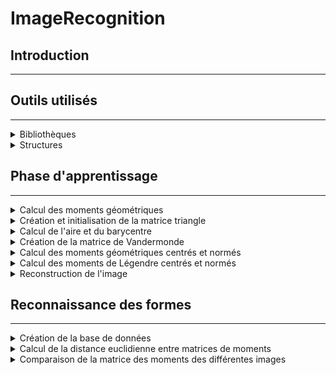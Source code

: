 # ImageRecognition

## Introduction
---


## Outils utilisés
---
<details>
<summary>Bibliothèques</summary>
</details>

<details>
<summary>Structures</summary>
</details>

## Phase d'apprentissage
---
<details>
<summary>Calcul des moments géométriques</summary>
</details>

<details>
<summary>Création et initialisation de la matrice triangle</summary>
</details>

<details>
<summary>Calcul de l'aire et du barycentre</summary>
</details>

<details>
<summary>Création de la matrice de Vandermonde</summary>
</details>

<details>
<summary>Calcul des moments géométriques centrés et normés</summary>
</details>

<details>
<summary>Calcul des moments de Légendre centrés et normés</summary>
</details>

<details>
<summary>Reconstruction de l'image</summary>
</details>

## Reconnaissance des formes
---
<details>
<summary>Création de la base de données</summary>
</details>

<details>
<summary>Calcul de la distance euclidienne entre matrices de moments</summary>
</details>

<details>
<summary>Comparaison de la matrice des moments des différentes images</summary>
</details>